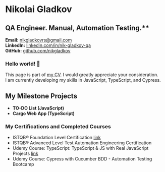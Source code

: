 # Nikolai Gladkov
## QA Engineer. Manual, Automation Testing.**

**Email:** [nikgladkovrs@gmail.com](mailto:nikgladkovrs@gmail.com)  
**LinkedIn:** [linkedin.com/in/nik-gladkov-qa](https://linkedin.com/in/nik-gladkov-qa)  
**GitHub:** [github.com/nikgladkov](https://github.com/nikgladkov)  

### Hello world! 👋  
This page is part of [my CV](https://docs.google.com/document/d/1bxHjkzotjIEDZwQybSp7udMX3wW_zbbdhgJpz75Ojgc/edit#heading=h.gjdgxs). I would greatly appreciate your consideration.  
I am currently developing my skills in JavaScript, TypeScript, and Cypress.

## My Milestone Projects
- **TO-DO List (JavaScript)**
- **Cargo Web App (TypeScript)**

### My Certifications and Completed Courses
- ISTQB® Foundation Level Certification [link](https://media.licdn.com/dms/image/v2/D4D2DAQGi9GP8nQwzUQ/profile-treasury-image-shrink_1280_1280/profile-treasury-image-shrink_1280_1280/0/1718185620817?e=1727956800&v=beta&t=BpGfoOpogoP48xg37C0vtWjyxZ72gJModzJhjzBIstA)
- ISTQB® Advanced Level Test Automation Engineering Certification
- Udemy Course: TypeScript: TypeScript & JS with Real JavaScript Projects [link](https://www.udemy.com/certificate/UC-0a6f6f51-7a3a-4123-ac9f-1bf0c05b883a/?utm_campaign=email&utm_medium=email&utm_source=sendgrid.com)
- Udemy Course: Cypress with Cucumber BDD - Automation Testing Bootcamp
